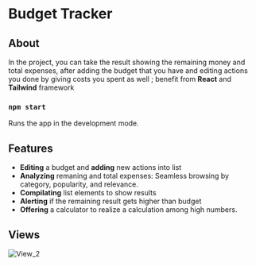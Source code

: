 # Budget Tracker

## About

In the project, you can take the result showing the remaining money and total expenses, after adding the budget that you have and editing actions you done by giving costs you spent as well ; benefit from **React** and **Tailwind** framework

### `npm start`

Runs the app in the development mode.

## Features

- **Editing** a budget and **adding** new actions into list
- **Analyzing** remaning and total expenses: Seamless browsing by category, popularity, and relevance.
- **Compilating** list elements to show results
- **Alerting** if the remaining result gets higher than budget
- **Offering** a calculator to realize a calculation among high numbers.


## Views

![View_2](https://github.com/mhmtnl/Budget-Tracker/assets/111579346/e5fb7e6c-969b-41e8-9ac7-300936672658)

